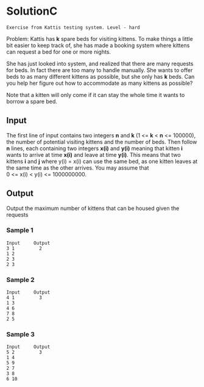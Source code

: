 # SolutionC
``
Exercise from Kattis testing system. Level - hard
``

Problem:
Kattis has **k** spare beds for visiting kittens. To make things a little bit easier to keep track of, she has made a 
booking system where kittens can request a bed for one or more nights.

She has just looked into system, and realized that there are many requests for beds. In fact there are too many 
to handle manually. She wants to offer beds to as many different kittens as possible, but she only has **k** beds. Can
you help her figure out how to accommodate as many kittens as possible?

Note that a kitten will only come if it can stay the whole time it wants to borrow a spare bed.

## Input
The first line of input contains two integers **n** and **k** (1 <= **k** < **n** <= 100000), the number of potential 
visiting kittens and the number of beds. Then follow **n** lines, each containing two integers **x(i)** and **y(i)** meaning that 
kitten **i** wants to arrive at time **x(i)** and leave at time **y(i)**. This means that two kittens **i** and **j** where 
y(i) = x(i) can use the same bed, as one kitten leaves at the same time as the other arrives. You may assume
that  
0 <= x(i) < y(i) <= 1000000000.
## Output
Output the maximum number of kittens that can be housed given the requests

### Sample 1 
```
Input     Output 
3 1         2
1 2
2 3 
2 3
```
### Sample 2
```
Input     Output 
4 1         3
1 3
4 6
7 8
2 5
```
### Sample 3
```
Input     Output 
5 2         3
1 4
5 9
2 7
3 8
6 10
```
